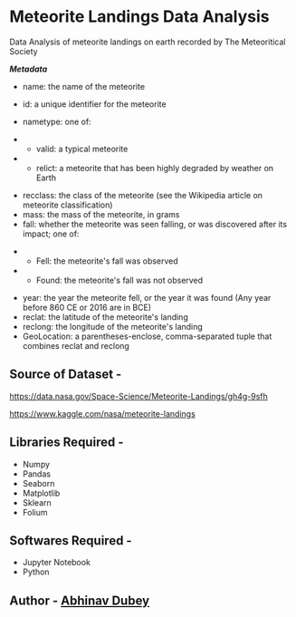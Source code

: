 # Meteorite Landings Data Analysis
Data Analysis of meteorite landings on earth recorded by The Meteoritical Society

***Metadata***
* name: the name of the meteorite

* id: a unique identifier for the meteorite
* nametype: one of:
- - valid: a typical meteorite
- - relict: a meteorite that has been highly degraded by weather on Earth
* recclass: the class of the meteorite (see the Wikipedia article on meteorite classification)
* mass: the mass of the meteorite, in grams
* fall: whether the meteorite was seen falling, or was discovered after its impact; one of:
- - Fell: the meteorite's fall was observed
- - Found: the meteorite's fall was not observed
* year: the year the meteorite fell, or the year it was found (Any year before 860 CE or 2016 are in BCE)
* reclat: the latitude of the meteorite's landing
* reclong: the longitude of the meteorite's landing
* GeoLocation: a parentheses-enclose, comma-separated tuple that combines reclat and reclong

## Source of Dataset - 
https://data.nasa.gov/Space-Science/Meteorite-Landings/gh4g-9sfh

https://www.kaggle.com/nasa/meteorite-landings

## Libraries Required - 
- Numpy
- Pandas
- Seaborn
- Matplotlib
- Sklearn
- Folium

## Softwares Required -
- Jupyter Notebook
- Python

## Author - [Abhinav Dubey](https://github.com/abhinav-bhardwaj)

